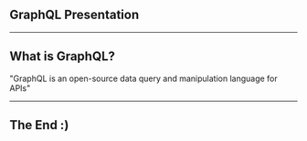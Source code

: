 
## GraphQL Presentation

---

## What is GraphQL?

"GraphQL is an open-source data query and manipulation language for APIs"

---

## The End :)
